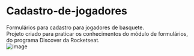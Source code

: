 # Cadastro-de-jogadores
Formulários para cadastro para jogadores de basquete.<br>
Projeto criado para praticar os conhecimentos do módulo de formulários, do programa Discover da Rocketseat.
<br>
![image](https://user-images.githubusercontent.com/92691384/187954639-fbbcf5e9-03bf-499b-896e-830ccf9f6074.png)
